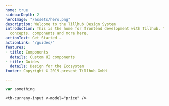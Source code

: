 ```yaml
---
home: true
sidebarDepth: 2
heroImage: "/assets/hero.png"
description: Welcome to the Tillhub Design System
introduction: This is the home for frontend development with Tillhub. You can find Guides,
  concepts, components and more here.
actionText: Get Started →
actionLink: "/guides/"
features:
- title: Components
  details: Custom UI components
- title: Guides
  details: Design for the Ecosystem
footer: Copyright © 2019-present Tillhub GmbH

---
```

<tabbed-code-block>

```js
var something
```

```vue
<th-curreny-input v-model="price" />
```

</tabbed-code-block>
